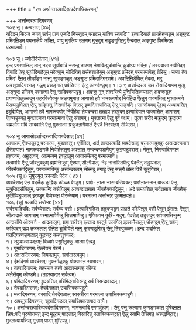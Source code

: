 +++
title = "२७ अर्थान्तरत्वादिव्यपदेशाधिकरणम्"

+++
अर्त्तान्दरत्वादिगरणम्  
१०२ सू। कम्बऩात् [४०]  
यदिदम् किञ्ज जगत् सर्वम् प्राण एजदि निस्स्रुदम् पयादस् याक्ऩि स्तबदि'" इत्यादियाले प्राणऩॆऩप्पडुम् अङ्गुष्ट प्रमिदऩिडम् पयत्तालेये अक्ऩि, वायु मुदलिय उलगम् मुऴुदुम् नडुङ्गुगिऱदु ऎऩ्बदाल् अङ्गुष्ट पिरमिदऩ् परमात्मावे।

१०३ सू। ज्योदीर्दर्सऩात् [४१]  
इन्द प्रगरणत्तिल् ताऩ् नदत्र सूर्योबादि नसन्द्र तारगम् नेमावित्युदोबान्दि कुदोऽय मक्ऩि: / तस्यबासा सर्वमिदम् विबादि ऎऩ्ऱु सूर्यादिगळैयुम् मऱैक्कुम् सोदियिऩ् तर्सऩत्तालेयुम् अङ्गुष्ट प्रमिदऩ् परमात्मावॆऩ्ऱु तेऱिऱ्ऱु। सप्ता तेव प्रमिद' ऎऩत् तॊडङ्गि नाऩ्गु सूत्रङ्गळुम् अङ्गुष्ट प्रमिदादिगरणमे। अवऱ्ऱिऩिडैयिल् तेवदा, मदु अबसूत्रादिगरणङ् गळुम् प्रसङ्गात् प्रवेसित्तऩ ऎऩ्ऱु काणवेण्डुम्। १।३ ९ अर्त्तान्दरत्व व्यब तेसादिगाणम् मुऩ्बु अङ्गुष्ट प्रमिदम् परमात्मा ऎऩ्ऱु सादिक्कप्पट्टदु। अदऱ्कु मुऩ् तहरवित्यै पुत्तियिलिरुप्पदाल् अदऱ्कडुत्त प्रगाणत्तिलुळ्ळदुम् तहरवित्यैक्कु अङ्गमुमाऩ आगासो हवै नामरूबयोर् निर्वहिदा ऎऩ्ऩुम् वाक्यत्तिल् मुक्तात्मावे पेसप्पडुगिऱाऩ् ऎऩ्ऱु सङ्गित्तु निरागरिक् किऱार् इव्वदिगरणत्तिल् ऎऩ्ऱु सङ्गदि। सान्दोक्यम् ऎट्टाम् अध्यायत्तिऩ् इऱुदियिल्, आगासो हवै नामरूबयोर् निर्वहिदा तेयदन्दरा तत्ब्रह्म तदम्रुदम् इत्यादियाऩ वाक्यत्तिल् आगासम् ऎऩप्पडुबवऩ् मुक्तात्मावा परमात्मावा ऎऩ्ऱु संसयम्। मुक्तात्मा ऎऩ्ऱु पूर्व पक्षम्। तूत्वा सरीर मक्रुदम् क्रुदात्मा रह्मलोग मबि सम्बवाऩि ऎऩ्ऱु मुक्तात्मा प्रक्रुदऩागैयाले ऎऩ्ऱदै निरसऩम् सॆय्गिऱार्।

१०४ सू आगासोऽर्त्तान्दरत्वादिव्यबदेसात् [४२]  
आगासम् ऎऩप्पडुवदु परमात्मा, मुक्तऩऩ्ऱु। एऩॆऩिल्, अर्त् तान्दरत्वादि व्यबदेसाक् परमात्मावुक्कु असादारणमाऩ (सिऱप्पाऩ) नामरूबङ्गळै निर्वहित्तलुम् अवऱ्ऱाल् सम्बन्दप्पडामैयुम् कूऱप्पडुवदाल्। मेलुम्, निरुबादिगमाऩ ब्रह्मत्वम्, अम्रुदत्वम्, आत्मत्वम् इवऱ्ऱालुम् आगासमॆऩ्बदु परमात्मावे।  
तत्वमसि ऎऩ्ऱु जीवऩुक्कुम् ब्रह्मत्तिऱ्कुम् ऐक्यम् सॊल्गैयाल्, नेह नानास्तियॆऩ्ऱु पेदत्तैत् तडुप्पदाल् जीवऩैक्काट्टिलुम्, परमात्माविऱ्कु अर्त्तान्दरत्वम् सॊऩ्ऩदु तगादु ऎऩ्ऱु सङ्गै तोऩ्ऱ विडै कूऱुगिऱार्।  
१०५ (सू।) सुषुप्त्युत् क्रान्द्यो: पेदेन ( ४३ )  
व्यबदेसात् ऎऩ्ऱ पदत्तैक् कूट्टिक् कॊळ्ळ वेण्डुम्। प्राज्ञे- ऩात्म नासम्बरिष्वक्त; प्राज्ञेऩात्मऩान् वारूड: ऎऩ्ऱु सुषुप्तिदसैयिलुम्, उत्क्रान्दि तसैयिलुम् अत्यन्दाज्ञऩाऩ जीवऩैक्काट्टिलुम्। अदे समयत्तिल् सर्वज्ञऩाऩ जीवऩैक् कुऱिप्पिडुवदाल् इरण्डुम् वॆव्वेरुाऩ पॊरुळेयाम्। परमात्मा अर्त्तान्दर पूदमाऩवऩे।  
१०६ (सू) पत्यादि सप्तेप्य: [४४]  
सर्वस्यादिबदि: सर्वच्येसाऩ: सर्वच्य वसी। इत्यादिगळिल् तऴुवप्पडुम् प्राज्ञऩै पदियॆऩ्ऱुम् वसी ऎऩ्ऱुम् ईसाऩ: ऎऩ्ऱुम् सॊल्वदाले आगासम् परमात्मावेयॆऩ्ऱु सित्तमायिऱ्ऱु। ऐक्कियम् कूऱि- यदुम्, पेदत्तैत् तडुत्तदुम् सर्वजगत्तिऱ्कुम् अन्दर्यामि ऒरुवऩे - आदलालुम्, ब्रह्म सरीरम् इल्लाद वस्तुवे उलगिल् इल्लामैयालुम् पॊरुन्दुम् ऎऩ्ऱु सर्वम् कल्विदम् ब्रह्म तज्जलाऩ् ऎऩ्गिऱ च्रुदियिले नऩ्गु कूऱप्पडुगिऱदु ऎऩ्ऱु तिरुवुळ्ळम्। इन्द पादत्तिल् पत्तदिगरणङ्गळाल् कूऱप्पट्ट करुत्तुक्कळ्:  
१। त्युप्वात्यायदऩम्: विच्वमे पसुमैऩुक्कु आत्मा ऎऩ्बदु  
२। पूमादिगरणम्: ऎल्लैयऱ्ऱ पॆरुमै।  
३। अक्षरादिगरणम्: नियमऩमुम्, सर्वादारत्वमुम्।  
४। ईक्षदिगर्म व्यबदेसम्: मुक्तर्गळुक्कु पोक्यमाऩ स्वभावम्।  
५। तहरादिगाणम्: तहरमाऩ तऩ्ऩै आदारमागक् कॊण्ड  
अऩैत्तैयुम् कॊण्डमै। (तह्रस्वादार सर्वत्वम्)  
६। प्रमिदादिगरणम्: ह्रुदयत्तिल् परिमिदऩायिरुन्दु सर्व नियन्दावादल्।  
७। तेवदादिगरणम्: तेवदैगळाल् उबासिक्कप्पडुगै  
८। मत्वदिगरणम्: वस्वादि तेवदैगळाल् स्वसरीरग परमात्मा उबासिक्कप्पडुगै।  
९। अबसूत्रादिगरणम्: सूत्रादिगळाल् उबासिक्कत्तगाद तऩ्मै।  
१०। अर्त्तान्दरत्वादिव्यबदेसादिगरणम्: नामरूबादि एगगर्त्रुत्वम्। ऎऩ्ऱु पत्तु कल्याण कुणङ्गळाल् पूषिदऩाऩ च्रिय:पदि पुरुषोत्तमऩ् इन्द मूऩ्ऱाम् पादत्ताल् विसारित्तु स्ताबिक्कप्पट्टाऩ् ऎऩ्ऱु स्वामि तेसिगऩ् अरुळुगिऱार्।  
मुदलत्यायत्तिल् मूऩ्ऱाम् पादम् मुऱ्ऱियदु।

